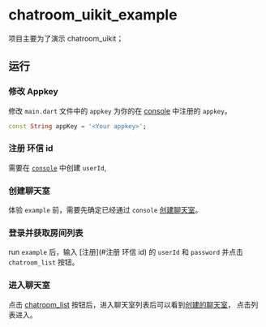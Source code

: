 # chatroom_uikit_example

项目主要为了演示 chatroom_uikit；

## 运行

### 修改 Appkey

修改 `main.dart`  文件中的 `appkey` 为你的在 [console](https://docs-im-beta.easemob.com/product/enable_and_configure_IM.html#%E5%89%8D%E6%8F%90%E6%9D%A1%E4%BB%B6) 中注册的 `appkey`。

```dart
const String appKey = '<Your appkey>';
```

### 注册 环信 id

需要在 [`console`](https://docs-im-beta.easemob.com/product/enable_and_configure_IM.html#%E5%88%9B%E5%BB%BA-im-%E7%94%A8%E6%88%B7) 中创建 `userId`,


### 创建聊天室

体验 `example` 前，需要先确定已经通过 `console` [创建聊天室](https://docs-im-beta.easemob.com/product/enable_and_configure_IM.html#%E5%88%9B%E5%BB%BA%E8%81%8A%E5%A4%A9%E5%AE%A4)。

### 登录并获取房间列表

run `example` 后，输入 [注册](#注册 环信 id) 的 `userId` 和 `password` 并点击 `chatroom_list` 按钮。

### 进入聊天室

点击 [chatroom_list](#登录并获取房间列表) 按钮后，进入聊天室列表后可以看到[创建的聊天室](#创建聊天室)， 点击列表进入。
